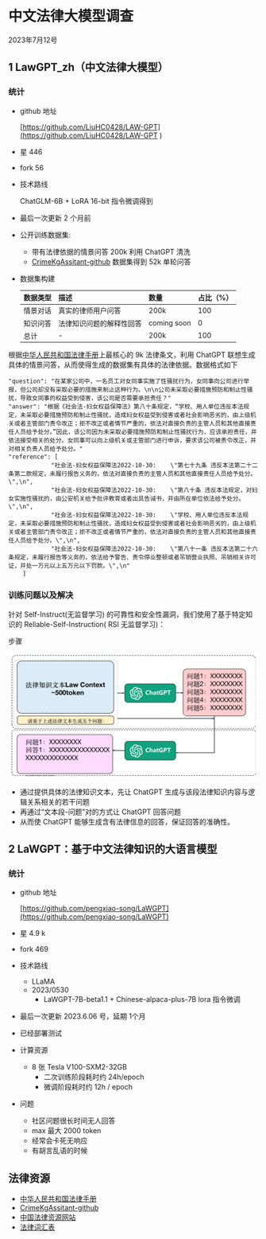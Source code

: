 # 中文法律大模型调查
2023年7月12号
## 1 LawGPT_zh（中文法律大模型）
### 统计
- github 地址

	[https://github.com/LiuHC0428/LAW-GPT](https://github.com/LiuHC0428/LAW-GPT ) 
- 星 446
- fork 56
- 技术路线

	ChatGLM-6B + LoRA 16-bit 指令微调得到
- 最后一次更新 2 个月前
- 公开训练数据集:
	- 带有法律依据的情景问答 200k 利用 ChatGPT 清洗
	- [CrimeKgAssitant-github](https://github.com/liuhuanyong/CrimeKgAssitant) 数据集得到 52k 单轮问答
- 数据集构建

	数据类型|描述|数量|占比（%）
	---|---|---|---
	情景对话|真实的律师用户问答|200k|100
	知识问答|法律知识问题的解释性回答|coming soon|0
	总计|-|200k|100
	
根据[中华人民共和国法律手册](https://github.com/RanKKI/LawRefBook)上最核心的 9k 法律条文，利用 ChatGPT 联想生成具体的情景问答，从而使得生成的数据集有具体的法律依据。数据格式如下

	"question": "在某家公司中，一名员工对女同事实施了性骚扰行为，女同事向公司进行举报，但公司却没有采取必要的措施来制止这种行为。\n\n公司未采取必要措施预防和制止性骚扰，导致女同事的权益受到侵害，该公司是否需要承担责任？"
	"answer": "根据《社会法-妇女权益保障法》第八十条规定，“学校、用人单位违反本法规定，未采取必要措施预防和制止性骚扰，造成妇女权益受到侵害或者社会影响恶劣的，由上级机关或者主管部门责令改正；拒不改正或者情节严重的，依法对直接负责的主管人员和其他直接责任人员给予处分。”因此，该公司因为未采取必要措施预防和制止性骚扰行为，应该承担责任，并依法接受相关的处分。女同事可以向上级机关或主管部门进行申诉，要求该公司被责令改正，并对相关负责人员给予处分。"
	"reference": [
	            "社会法-妇女权益保障法2022-10-30:    \"第七十九条 违反本法第二十二条第二款规定，未履行报告义务的，依法对直接负责的主管人员和其他直接责任人员给予处分。\",\n",
	            "社会法-妇女权益保障法2022-10-30:    \"第八十条 违反本法规定，对妇女实施性骚扰的，由公安机关给予批评教育或者出具告诫书，并由所在单位依法给予处分。\",\n",
	            "社会法-妇女权益保障法2022-10-30:    \"学校、用人单位违反本法规定，未采取必要措施预防和制止性骚扰，造成妇女权益受到侵害或者社会影响恶劣的，由上级机关或者主管部门责令改正；拒不改正或者情节严重的，依法对直接负责的主管人员和其他直接责任人员给予处分。\",\n",
	            "社会法-妇女权益保障法2022-10-30:    \"第八十一条 违反本法第二十六条规定，未履行报告等义务的，依法给予警告、责令停业整顿或者吊销营业执照、吊销相关许可证，并处一万元以上五万元以下罚款。\",\n"
        ]	
        
### 训练问题以及解决
针对 Self-Instruct(无监督学习) 的可靠性和安全性漏洞，我们使用了基于特定知识的 Reliable-Self-Instruction( RSI 无监督学习)：

步骤

![](./pic/LawGPT_zh.png)

- 通过提供具体的法律知识文本，先让 ChatGPT 生成与该段法律知识内容与逻辑关系相关的若干问题
- 再通过“文本段-问题”对的方式让 ChatGPT 回答问题
- 从而使 ChatGPT 能够生成含有法律信息的回答，保证回答的准确性。   

## 2 LaWGPT：基于中文法律知识的大语言模型
### 统计
- github 地址

	[https://github.com/pengxiao-song/LaWGPT](https://github.com/pengxiao-song/LaWGPT) 
- 星 4.9 k
- fork 469
- 技术路线
	- LLaMA 
	- 2023/0530 
		-  LaWGPT-7B-beta1.1 +  Chinese-alpaca-plus-7B lora 指令微调
- 最后一次更新 2023.6.06 号，延期 1个月
- 已经部署测试
- 计算资源
	- 8 张 Tesla V100-SXM2-32GB 
		- 二次训练阶段耗时约 24h/epoch
		- 微调阶段耗时约 12h / epoch


- 问题
	- 社区问题很长时间无人回答
	- max 最大 2000 token
	- 经常会卡死无响应
	- 有胡言乱语的时候 

	 
## 法律资源
- [中华人民共和国法律手册](https://github.com/RanKKI/LawRefBook)
- [CrimeKgAssitant-github](https://github.com/liuhuanyong/CrimeKgAssitant) 
- [中国法律资源网站](https://github.com/pengxiao-song/awesome-chinese-legal-resources)
- [法律词汇表](https://github.com/pengxiao-song/LaWGPT/blob/main/resources/legal_vocab.txt)
     
